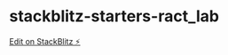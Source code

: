 # stackblitz-starters-ract_lab

[Edit on StackBlitz ⚡️](https://stackblitz.com/edit/stackblitz-starters-rt7swr)